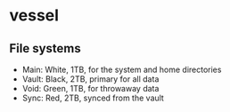 # vessel

## File systems

* Main: White, 1TB, for the system and home directories
* Vault: Black, 2TB, primary for all data
* Void: Green, 1TB, for throwaway data
* Sync: Red, 2TB, synced from the vault
